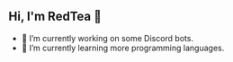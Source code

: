 ## Hi, I'm RedTea 👋

- 🔭 I’m currently working on some Discord bots.
- 🌱 I’m currently learning more programming languages.
